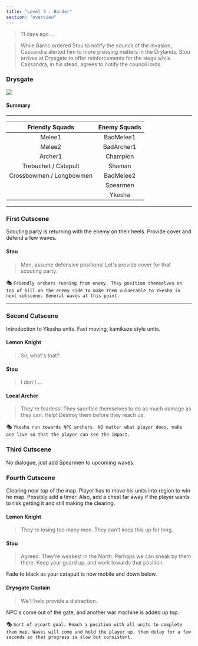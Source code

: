 ```yaml
---
title: "Level 4 : Border"
section: "overview"
---
```


> 11 days ago ...

> While Barric ordered Stou to notify the council of the invasion, Cassandra alerted him to more pressing matters in the Drylands. Stou arrives at Drysgate to offer reinforcements for the siege while Cassandra, in his stead, agrees to notify the council lords.

### Drysgate

![](https://github.com/veeneck/BarricAssets/blob/master/Gameplay.xcassets/Levels/Border.spriteatlas/border_large_02.imageset/border_large_02.jpg?raw=true)

#### Summary

***

|      Friendly Squads     | Enemy Squads |
|:------------------------:|:------------:|
| Melee1                   | BadMelee1    |
| Melee2                   | BadArcher1   |
| Archer1                  | Champion     |
| Trebuchet / Catapult     | Shaman       |
| Crossbowmen / Longbowmen | BadMelee2    |
|                          | Spearmen     |
|                          | Ykesha       |

***

### First Cutscene

Scouting party is returning with the enemy on their heels. Provide cover and defend a few waves.

#### Stou

> Men, assume defensive positions! Let's provide cover for that scouting party. 

:performing_arts: `Friendly archers running from enemy. They position themselves on top of hill on the enemy side to make them vulnerable to Ykesha in next cutscene. General waves at this point.`

***

### Second Cutscene

Introduction to Ykesha units. Fast moving, kamikaze style units. 

#### Lemon Knight

> Sir, what's that?

#### Stou

> I don't ...

#### Local Archer

> They're fearless! They sacrifice themselves to do as much damage as they can. Help! Destroy them before they reach us.

:performing_arts: `Ykesha run towards NPC archers. NO matter what player does, make one live so that the player can see the impact.`

### Third Cutscene

No dialogue, just add Spearmen to upcoming waves.

### Fourth Cutscene

Clearing near top of the map. Player has to move his units into region to win he map. Possibly add a timer. Also, add a chest far away if the player wants to risk getting it and still making the clearing.

#### Lemon Knight

> They're losing too many men. They can't keep this up for long. 

#### Stou

> Agreed. They're weakest in the North. Perhaps we can sneak by them there. Keep your guard up, and work towards that position.

Fade to black as your catapult is now mobile and down below.

#### Drysgate Captain

> We'll help provide a distraction. 

NPC's come out of the gate, and another war machine is added up top.

:performing_arts: `Sort of escort goal. Reach a position with all units to complete them map. Waves will come and hold the player up, then delay for a few seconds so that progress is slow but consistent.`